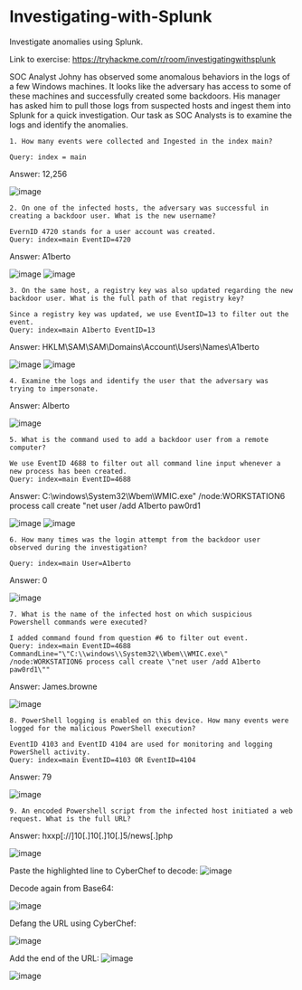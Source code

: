 # Investigating-with-Splunk
Investigate anomalies using Splunk.

Link to exercise: https://tryhackme.com/r/room/investigatingwithsplunk

SOC Analyst Johny has observed some anomalous behaviors in the logs of a few Windows machines. It looks like the adversary has access to some of these machines and successfully created some backdoors. His manager has asked him to pull those logs from suspected hosts and ingest them into Splunk for a quick investigation. Our task as SOC Analysts is to examine the logs and identify the anomalies.

	1. How many events were collected and Ingested in the index main?
	
	Query: index = main
  Answer: 12,256
  
  ![image](https://github.com/jli149/Investigating-with-Splunk/assets/52467584/5e620ffa-b521-42bd-8cf4-486eb48a5d95)
  

	2. On one of the infected hosts, the adversary was successful in creating a backdoor user. What is the new username?
	
	EvernID 4720 stands for a user account was created.
	Query: index=main EventID=4720
  Answer: A1berto

  ![image](https://github.com/jli149/Investigating-with-Splunk/assets/52467584/2186cdfd-6ad1-4b01-aff0-4212207fabb0)
  ![image](https://github.com/jli149/Investigating-with-Splunk/assets/52467584/4220e6f8-ff5f-49f8-b92f-e51eb687e31f)
  	
  
	3. On the same host, a registry key was also updated regarding the new backdoor user. What is the full path of that registry key?
 
	Since a registry key was updated, we use EventID=13 to filter out the event. 
	Query: index=main A1berto EventID=13
  Answer: HKLM\SAM\SAM\Domains\Account\Users\Names\A1berto
  
  ![image](https://github.com/jli149/Investigating-with-Splunk/assets/52467584/ff9c24f2-c169-46fc-808b-d6da87818310)
  ![image](https://github.com/jli149/Investigating-with-Splunk/assets/52467584/b2be5dff-820e-4dd4-a13d-24e2c073f8a5)



	4. Examine the logs and identify the user that the adversary was trying to impersonate.
 
  Answer: Alberto
 
  ![image](https://github.com/jli149/Investigating-with-Splunk/assets/52467584/02339d0e-15b3-4ccf-b069-b5520e23e920)

	5. What is the command used to add a backdoor user from a remote computer?

	We use EventID 4688 to filter out all command line input whenever a new process has been created. 
	Query: index=main EventID=4688
 	
  Answer: C:\windows\System32\Wbem\WMIC.exe" /node:WORKSTATION6 process call create "net user /add A1berto paw0rd1

  ![image](https://github.com/jli149/Investigating-with-Splunk/assets/52467584/49b1b67c-b973-449b-abe0-f6e6f4ec1a90)
  ![image](https://github.com/jli149/Investigating-with-Splunk/assets/52467584/3edb305c-c46c-4494-9bed-796335cbbbc3)

	6. How many times was the login attempt from the backdoor user observed during the investigation?
	
	Query: index=main User=A1berto
  Answer: 0

  ![image](https://github.com/jli149/Investigating-with-Splunk/assets/52467584/3f248942-99a4-41f4-8028-f8322711edda)
  
	7. What is the name of the infected host on which suspicious Powershell commands were executed?
	
	I added command found from question #6 to filter out event. 
	Query: index=main EventID=4688 CommandLine="\"C:\\windows\\System32\\Wbem\\WMIC.exe\" /node:WORKSTATION6 process call create \"net user /add A1berto paw0rd1\""
  Answer: James.browne

  ![image](https://github.com/jli149/Investigating-with-Splunk/assets/52467584/31cb2d53-8df3-422d-9b42-a6b234b25545)

	8. PowerShell logging is enabled on this device. How many events were logged for the malicious PowerShell execution?
	
	EventID 4103 and EventID 4104 are used for monitoring and logging PowerShell activity.
	Query: index=main EventID=4103 OR EventID=4104
  Answer: 79
  
  ![image](https://github.com/jli149/Investigating-with-Splunk/assets/52467584/52f29e32-a285-4346-8f47-186f52b773b1)

 	9. An encoded Powershell script from the infected host initiated a web request. What is the full URL?

  Answer: hxxp[://]10[.]10[.]10[.]5/news[.]php

  ![image](https://github.com/jli149/Investigating-with-Splunk/assets/52467584/135137f3-a884-4ed3-838e-d50fe101cfa9)

  Paste the highlighted line to CyberChef to decode:
  ![image](https://github.com/jli149/Investigating-with-Splunk/assets/52467584/7617f3f4-3bce-49c0-a4db-fccd11e8025c)

  Decode again from Base64:
  
  ![image](https://github.com/jli149/Investigating-with-Splunk/assets/52467584/f1d1fd44-e94a-4c0c-8526-ef43e963b10d)

  Defang the URL using CyberChef:
  
  ![image](https://github.com/jli149/Investigating-with-Splunk/assets/52467584/1148af47-881a-494c-9ab3-03d5a7d8a284)

  Add the end of the URL:
  ![image](https://github.com/jli149/Investigating-with-Splunk/assets/52467584/302506cf-be6d-4f98-8b3a-34d47d47e93b)
  
  ![image](https://github.com/jli149/Investigating-with-Splunk/assets/52467584/439fcde4-f77e-4b82-ae20-e5cc3f268e82)


  






